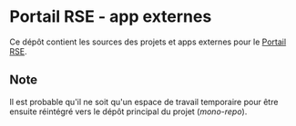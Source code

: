 # Portail RSE - app externes

Ce dépôt contient les sources des projets et apps externes pour le [Portail RSE](https://github.com/betagouv/portail-rse).

## Note

Il est probable qu'il ne soit qu'un espace de travail temporaire pour être ensuite réintégré vers le dépôt principal du projet (_mono-repo_).
